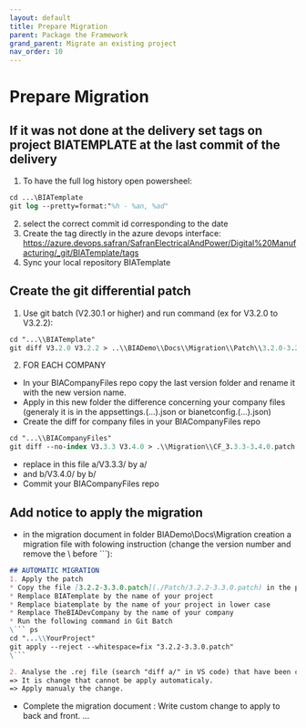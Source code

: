 ```yaml
---
layout: default
title: Prepare Migration
parent: Package the Framework
grand_parent: Migrate an existing project
nav_order: 10
---
```


# Prepare Migration

## If it was not done at the delivery set tags on project BIATEMPLATE at the last commit of the delivery
1. To have the full log history open powersheel:
``` ps
cd ...\BIATemplate
git log --pretty=format:"%h - %an, %ad"
```
2. select the correct commit id corresponding to the date 
3. Create the tag directly in the azure devops interface:
https://azure.devops.safran/SafranElectricalAndPower/Digital%20Manufacturing/_git/BIATemplate/tags
4. Sync your local repository BIATemplate

## Create the git differential patch 
1. Use git batch (V2.30.1 or higher) and run command (ex for V3.2.0 to V3.2.2):
``` ps
cd "...\\BIATemplate"
git diff V3.2.0 V3.2.2 > ..\\BIADemo\\Docs\\Migration\\Patch\\3.2.0-3.2.2.patch
```

2. FOR EACH COMPANY 
* In your BIACompanyFiles repo copy the last version folder and rename it with the new version name.
* Apply in this new folder the difference concerning your company files (generaly it is in the appsettings.(...).json or bianetconfig.(...).json)
* Create the diff for company files in your BIACompanyFiles repo
``` ps
cd "...\\BIACompanyFiles"
git diff --no-index V3.3.3 V3.4.0 > .\\Migration\\CF_3.3.3-3.4.0.patch
```
* replace in this file a/V3.3.3/ by a/
* and b/V3.4.0/ by b/
* Commit your BIACompanyFiles repo

## Add notice to apply the migration 
* in the migration document in folder BIADemo\Docs\Migration creation a migration file with folowing instruction (change the version number and remove the \ before ```):
```md
## AUTOMATIC MIGRATION
1. Apply the patch
* Copy the file [3.2.2-3.3.0.patch](./Patch/3.2.2-3.3.0.patch) in the project folder.
* Remplace BIATemplate by the name of your project
* Remplace biatemplate by the name of your project in lower case
* Remplace TheBIADevCompany by the name of your company
* Run the following command in Git Batch
\``` ps
cd "...\\YourProject"
git apply --reject --whitespace=fix "3.2.2-3.3.0.patch"
\```

2. Analyse the .rej file (search "diff a/" in VS code) that have been created in your project folder
=> It is change that cannot be apply automaticaly.
=> Apply manualy the change.
```

* Complete the migration document : Write custom change to apply to back and front.
...
